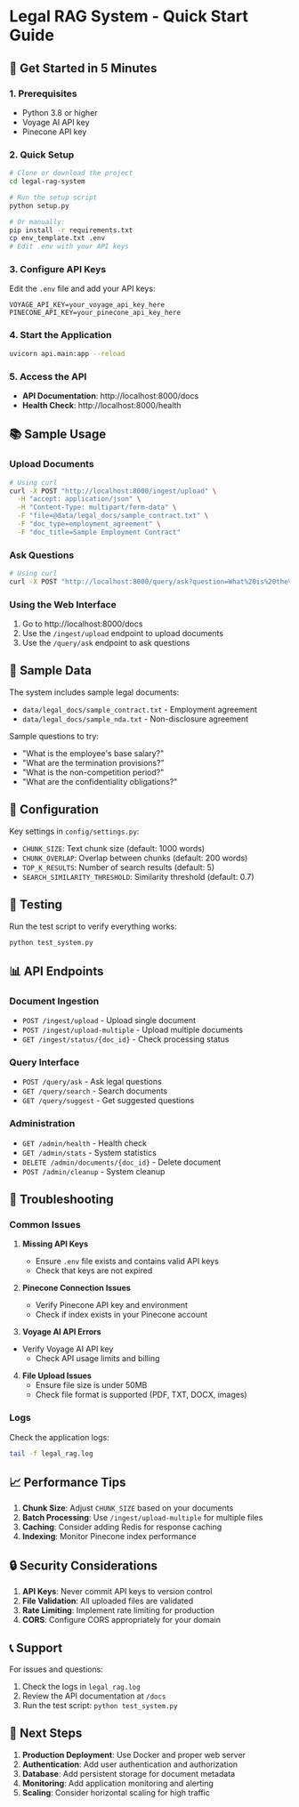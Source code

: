 # Legal RAG System - Quick Start Guide

## 🚀 Get Started in 5 Minutes

### 1. Prerequisites
- Python 3.8 or higher
- Voyage AI API key
- Pinecone API key

### 2. Quick Setup
```bash
# Clone or download the project
cd legal-rag-system

# Run the setup script
python setup.py

# Or manually:
pip install -r requirements.txt
cp env_template.txt .env
# Edit .env with your API keys
```

### 3. Configure API Keys
Edit the `.env` file and add your API keys:
```env
VOYAGE_API_KEY=your_voyage_api_key_here
PINECONE_API_KEY=your_pinecone_api_key_here
```

### 4. Start the Application
```bash
uvicorn api.main:app --reload
```

### 5. Access the API
- **API Documentation**: http://localhost:8000/docs
- **Health Check**: http://localhost:8000/health

## 📚 Sample Usage

### Upload Documents
```bash
# Using curl
curl -X POST "http://localhost:8000/ingest/upload" \
  -H "accept: application/json" \
  -H "Content-Type: multipart/form-data" \
  -F "file=@data/legal_docs/sample_contract.txt" \
  -F "doc_type=employment_agreement" \
  -F "doc_title=Sample Employment Contract"
```

### Ask Questions
```bash
# Using curl
curl -X POST "http://localhost:8000/query/ask?question=What%20is%20the%20employee%27s%20base%20salary?"
```

### Using the Web Interface
1. Go to http://localhost:8000/docs
2. Use the `/ingest/upload` endpoint to upload documents
3. Use the `/query/ask` endpoint to ask questions

## 📁 Sample Data

The system includes sample legal documents:
- `data/legal_docs/sample_contract.txt` - Employment agreement
- `data/legal_docs/sample_nda.txt` - Non-disclosure agreement

Sample questions to try:
- "What is the employee's base salary?"
- "What are the termination provisions?"
- "What is the non-competition period?"
- "What are the confidentiality obligations?"

## 🔧 Configuration

Key settings in `config/settings.py`:
- `CHUNK_SIZE`: Text chunk size (default: 1000 words)
- `CHUNK_OVERLAP`: Overlap between chunks (default: 200 words)
- `TOP_K_RESULTS`: Number of search results (default: 5)
- `SEARCH_SIMILARITY_THRESHOLD`: Similarity threshold (default: 0.7)

## 🧪 Testing

Run the test script to verify everything works:
```bash
python test_system.py
```

## 📊 API Endpoints

### Document Ingestion
- `POST /ingest/upload` - Upload single document
- `POST /ingest/upload-multiple` - Upload multiple documents
- `GET /ingest/status/{doc_id}` - Check processing status

### Query Interface
- `POST /query/ask` - Ask legal questions
- `GET /query/search` - Search documents
- `GET /query/suggest` - Get suggested questions

### Administration
- `GET /admin/health` - Health check
- `GET /admin/stats` - System statistics
- `DELETE /admin/documents/{doc_id}` - Delete document
- `POST /admin/cleanup` - System cleanup

## 🐛 Troubleshooting

### Common Issues

1. **Missing API Keys**
   - Ensure `.env` file exists and contains valid API keys
   - Check that keys are not expired

2. **Pinecone Connection Issues**
   - Verify Pinecone API key and environment
   - Check if index exists in your Pinecone account

3. **Voyage AI API Errors**
- Verify Voyage AI API key
   - Check API usage limits and billing

4. **File Upload Issues**
   - Ensure file size is under 50MB
   - Check file format is supported (PDF, TXT, DOCX, images)

### Logs
Check the application logs:
```bash
tail -f legal_rag.log
```

## 📈 Performance Tips

1. **Chunk Size**: Adjust `CHUNK_SIZE` based on your documents
2. **Batch Processing**: Use `/ingest/upload-multiple` for multiple files
3. **Caching**: Consider adding Redis for response caching
4. **Indexing**: Monitor Pinecone index performance

## 🔒 Security Considerations

1. **API Keys**: Never commit API keys to version control
2. **File Validation**: All uploaded files are validated
3. **Rate Limiting**: Implement rate limiting for production
4. **CORS**: Configure CORS appropriately for your domain

## 📞 Support

For issues and questions:
1. Check the logs in `legal_rag.log`
2. Review the API documentation at `/docs`
3. Run the test script: `python test_system.py`

## 🎯 Next Steps

1. **Production Deployment**: Use Docker and proper web server
2. **Authentication**: Add user authentication and authorization
3. **Database**: Add persistent storage for document metadata
4. **Monitoring**: Add application monitoring and alerting
5. **Scaling**: Consider horizontal scaling for high traffic 